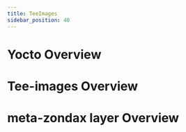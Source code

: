 ```yaml
---
title: TeeImages
sidebar_position: 40
---
```


# Yocto Overview 
# Tee-images Overview
# meta-zondax layer Overview

